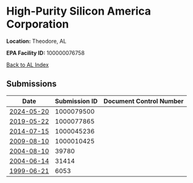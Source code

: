 # High-Purity Silicon America Corporation

**Location:** Theodore, AL

**EPA Facility ID:** 100000076758

[Back to AL Index](../../index.md)

## Submissions

| Date | Submission ID | Document Control Number |
|------|--------------|-------------------------|
| [2024-05-20](submissions/1000079500.md) | 1000079500 |  |
| [2019-05-22](submissions/1000077865.md) | 1000077865 |  |
| [2014-07-15](submissions/1000045236.md) | 1000045236 |  |
| [2009-08-10](submissions/1000010425.md) | 1000010425 |  |
| [2004-08-10](submissions/39780.md) | 39780 |  |
| [2004-06-14](submissions/31414.md) | 31414 |  |
| [1999-06-21](submissions/6053.md) | 6053 |  |

